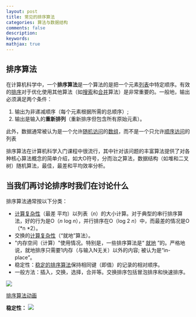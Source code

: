 ```yaml
---
layout: post
title: 常见的排序算法
categories: 算法与数据结构
comments: false
description: 
keywords: 
mathjax: true
---
```

## 排序算法
在计算机科学中，一个**排序算法**是一个算法的是把一个元素[列表](https://en.wikipedia.org/wiki/List_(computing) "列表（计算）")中特定顺序。有效的[排序](https://en.wikipedia.org/wiki/Sorting "排序")对于优化使用其他算法（如[搜索](https://en.wikipedia.org/wiki/Search_algorithm "搜索算法")和[合并](https://en.wikipedia.org/wiki/Merge_algorithm "合并算法")算法）是非常重要的。一般地，输出必须满足两个条件：

1. 输出为非递减顺序（每个元素根据所需的总顺序）;
2. 输出是输入的**重新排列**（重新排序但包含所有原始元素）。

此外，数据通常被认为是一个允许[随机访问](https://en.wikipedia.org/wiki/Random_access "Random access")的[数组](https://en.wikipedia.org/wiki/Array_data_type "数组数据类型")，而不是一个只允许[顺序访问](https://en.wikipedia.org/wiki/Sequential_access "Sequential access")的列表

排序算法在计算机科学入门课程中很流行，其中针对该问题的丰富算法提供了对各种核心算法概念的简单介绍，如大O符号，分而治之算法，数据结构（如堆和二叉树）随机算法，最佳，最差和平均效率分析。

## 当我们再讨论排序时我们在讨论什么

排序算法通常按以下分类：

- [计算复杂性](https://en.wikipedia.org/wiki/Computational_complexity_theory "计算复杂性理论")（最差 平均）以列表（*n*）的大小计算。对于典型的串行排序算法，好的行为是O（*n*  log  *n*），并行排序在O（log 2  *n*）中，而最差的情况是O（*n *2）。
- 交换的[计算复杂性](https://en.wikipedia.org/wiki/Computational_complexity_theory "计算复杂性理论")（“就地”算法）。
- "内存空间（计算）"使用情况。特别是，一些排序算法是“ [就地](https://en.wikipedia.org/wiki/In-place_algorithm "就地算法") ”的。严格地说，就地排序只需要1内存（与输入N无关）以外的内容; 被认为是“in-place”。
- 稳定性：[稳定的排序算法](https://en.wikipedia.org/wiki/Sorting_algorithm#Stability)保持相同键（即值）的记录的相对顺序。
- 一般方法：插入，交换，选择，合并等。交换排序包括冒泡排序和快速排序。


![](http://p5iojc2zy.bkt.clouddn.com/_posts/_image/2018-04-02-18-01-21.jpg)


[排序算法动画](https://web.archive.org/web/20150303022622/http://www.sorting-algorithms.com/)


**稳定性：**
![](http://p5iojc2zy.bkt.clouddn.com/_posts/_image/2018-04-02-17-56-25.jpg)




